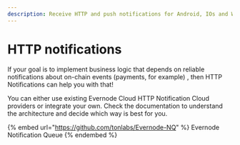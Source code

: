 ```yaml
---
description: Receive HTTP and push notifications for Android, IOs and Web.
---
```


# HTTP notifications

If your goal is to implement business logic that depends on reliable notifications about on-chain events (payments, for example) , then HTTP Notifications can help you with that!&#x20;

You can either use existing Evernode Cloud HTTP Notification Cloud providers or integrate your own. Check the documentation to understand the architecture and decide which way is best for you.&#x20;

{% embed url="https://github.com/tonlabs/Evernode-NQ" %}
Evernode Notification Queue
{% endembed %}
